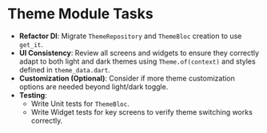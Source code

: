 # Theme Module Tasks

- **Refactor DI**: Migrate `ThemeRepository` and `ThemeBloc` creation to use `get_it`.
- **UI Consistency**: Review all screens and widgets to ensure they correctly adapt to both light and dark themes using `Theme.of(context)` and styles defined in `theme_data.dart`.
- **Customization (Optional)**: Consider if more theme customization options are needed beyond light/dark toggle.
- **Testing**: 
    - Write Unit tests for `ThemeBloc`.
    - Write Widget tests for key screens to verify theme switching works correctly. 